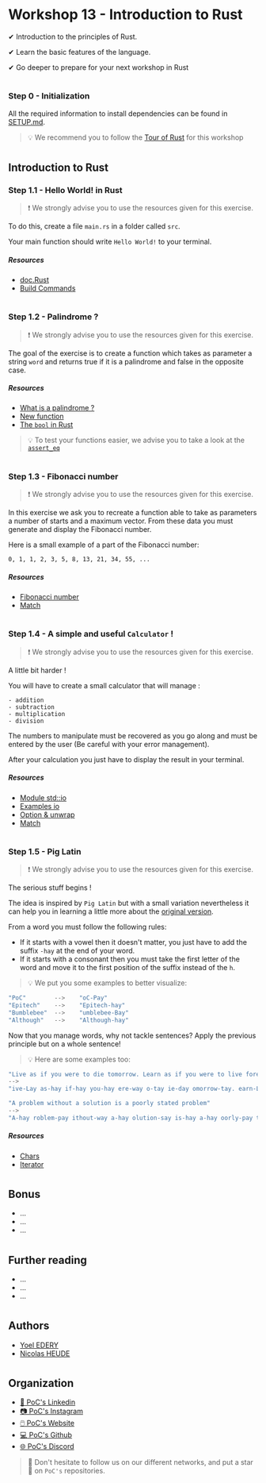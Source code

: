 # Workshop 13 - Introduction to Rust

✔ Introduction to the principles of Rust.

✔ Learn the basic features of the language.

✔ Go deeper to prepare for your next workshop in Rust

#

### Step 0 - Initialization

All the required information to install dependencies can be found in [SETUP.md](./SETUP.md).

> :bulb: We recommend you to follow the [Tour of Rust](https://tourofrust.com/00_en.html) for this workshop

#

## Introduction to Rust

### Step 1.1 - Hello World! in Rust

> :exclamation: We strongly advise you to use the resources given for this exercise.

To do this, create a file `main.rs` in a folder called `src`.

Your main function should write `Hello World!` to your terminal.

##### Resources

 - [doc.Rust](https://doc.rust-lang.org/rust-by-example/hello.html)
 - [Build Commands](https://doc.rust-lang.org/cargo/commands/build-commands.html)

#

### Step 1.2 - Palindrome ?

> :exclamation: We strongly advise you to use the resources given for this exercise.

The goal of the exercise is to create a function which takes as parameter a string `word` and returns true if it is a palindrome and false in the opposite case.

##### Resources
 - [What is a palindrome ?](https://www.wikiwand.com/en/Palindrome)
 - [New function](https://doc.rust-lang.org/book/ch03-03-how-functions-work.html)
 - [The `bool` in Rust](https://doc.rust-lang.org/std/primitive.bool.html)

> :bulb: To test your functions easier, we advise you to take a look at the [`assert_eq`](https://doc.rust-lang.org/std/macro.assert_eq.html)

#

### Step 1.3 - Fibonacci number

> :exclamation: We strongly advise you to use the resources given for this exercise.

In this exercise we ask you to recreate a function able to take as parameters a number of starts and a maximum vector. From these data you must generate and display the Fibonacci number.

Here is a small example of a part of the Fibonacci number:

```shell
0, 1, 1, 2, 3, 5, 8, 13, 21, 34, 55, ...
```

##### Resources
 - [Fibonacci number](https://www.wikiwand.com/en/Fibonacci_number)
 - [Match](https://doc.rust-lang.org/rust-by-example/flow_control/match.html)

#

### Step 1.4 - A simple and useful `Calculator` !

> :exclamation: We strongly advise you to use the resources given for this exercise.

A little bit harder !

You will have to create a small calculator that will manage :
```
- addition
- subtraction
- multiplication
- division
```

The numbers to manipulate must be recovered as you go along and must be entered by the user (Be careful with your error management).

After your calculation you just have to display the result in your terminal.

##### Resources
 - [Module std::io](https://doc.rust-lang.org/std/io/index.html)
 - [Examples io](https://doc.rust-lang.org/std/io/struct.Stdin.html#method.read_line)
 - [Option & unwrap](https://doc.rust-lang.org/rust-by-example/error/option_unwrap.html)
 - [Match](https://doc.rust-lang.org/rust-by-example/flow_control/match.html)

#

### Step 1.5 - Pig Latin

> :exclamation: We strongly advise you to use the resources given for this exercise.

The serious stuff begins !

The idea is inspired by `Pig Latin` but with a small variation nevertheless it can help you in learning a little more about the [original version](https://www.wikiwand.com/en/Pig_Latin).

From a word you must follow the following rules:
- If it starts with a vowel then it doesn't matter, you just have to add the suffix `-hay` at the end of your word.
- If it starts with a consonant then you must take the first letter of the word and move it to the first position of the suffix instead of the `h`.

> :bulb: We put you some examples to better visualize:

```Rust
"PoC"        -->    "oC-Pay"
"Epitech"    -->    "Epitech-hay"
"Bumblebee"  -->    "umblebee-Bay"
"Although"   -->    "Although-hay"
```

Now that you manage words, why not tackle sentences? Apply the previous principle but on a whole sentence!

> :bulb: Here are some examples too:

```Rust
"Live as if you were to die tomorrow. Learn as if you were to live forever."
-->
"ive-Lay as-hay if-hay you-hay ere-way o-tay ie-day omorrow-tay. earn-Lay as-hay if-hay you-hay ere-way o-tay ive-lay orever-fay."
```
```Rust
"A problem without a solution is a poorly stated problem"
-->
"A-hay roblem-pay ithout-way a-hay olution-say is-hay a-hay oorly-pay tated-say roblem-pay."
```

##### Resources
 - [Chars](https://doc.rust-lang.org/std/str/struct.Chars.html)
 - [Iterator](https://doc.rust-lang.org/std/iter/trait.Iterator.html)

#

## Bonus
 - ...
 - ...
 - ...

#

## Further reading
 - ...
 - ...
 - ...

#

## Authors
- [Yoel EDERY](https://www.linkedin.com/in/yoel-edery-957117210/)
- [Nicolas HEUDE](https://www.linkedin.com/in/nicolas-heude-525567197)

#

## Organization

- [📒 PoC's Linkedin](https://www.linkedin.com/company/pocinnovation/mycompany/)
- [📷 PoC's Instagram](https://www.instagram.com/pocinnovation/)
- [🖱️ PoC's Website](https://www.poc-innovation.fr/)
- [:computer: PoC's Github](https://github.com/orgs/PoCInnovation/)
- [🌐 PoC's Discord](https://discord.gg/G4Aygn6p)

> :rocket: Don't hesitate to follow us on our different networks, and put a star 🌟 on `PoC's` repositories.